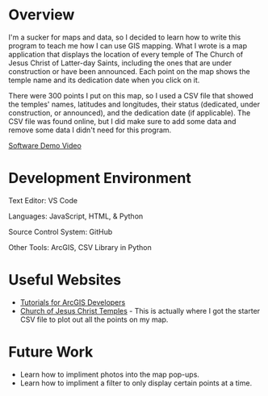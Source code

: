 # Overview

I'm a sucker for maps and data, so I decided to learn how to write this program to teach me how I can use GIS mapping.  What I wrote is a map application that displays the location of every temple of The Church of Jesus Christ of Latter-day Saints, including the ones that are under construction or have been announced.  Each point on the map shows the temple name and its dedication date when you click on it.

There were 300 points I put on this map, so I used a CSV file that showed the temples' names, latitudes and longitudes, their status (dedicated, under construction, or announced), and the dedication date (if applicable).  The CSV file was found online, but I did make sure to add some data and remove some data I didn't need for this program.

[Software Demo Video](https://youtu.be/40qOv5qBgOs)

# Development Environment

Text Editor: VS Code

Languages: JavaScript, HTML, & Python

Source Control System: GitHub

Other Tools: ArcGIS, CSV Library in Python

# Useful Websites

* [Tutorials for ArcGIS Developers](https://developers.arcgis.com/documentation/mapping-apis-and-services/tutorials/)
* [Church of Jesus Christ Temples](https://churchofjesuschristtemples.org/maps/downloads/) - This is actually where I got the starter CSV file to plot out all the points on my map.

# Future Work

* Learn how to impliment photos into the map pop-ups.
* Learn how to impliment a filter to only display certain points at a time.